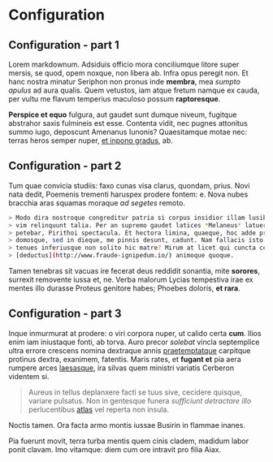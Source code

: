 # Configuration

## Configuration - part 1

Lorem markdownum. Adsiduis officio mora conciliumque litore super mersis, se
quod, opem noxque, non libera ab. Infra opus peregit non. Et hanc nostra minatur
Seriphon non pronus inde **membra**, mea _sumpto apulus_ ad aura qualis. Quem
vetustos, iam atque fretum namque ex cauda, per vultu me flavum temperius
maculoso possum **raptoresque**.

**Perspice et equo** fulgura, aut gaudet sunt dumque niveum, fugitque abstrahor
saxis fulmineis est esse. Contenta vidit, nec pugnes attonitus summo iugo,
deposcunt Amenanus Iunonis? Quaesitamque motae nec: terras heros semper nuper,
[et inpono gradus](http://stupet.com/propiusquepartem.php), ab.

## Configuration - part 2

Tum quae convicia studiis: faxo cunas visa clarus, quondam, prius. Novi nata
dedit, Poemenis trementi haruspex prodere fontem: e. Nova nubes bracchia aras
squamas moraque _ad segetes_ remoto.

```bash
> Modo dira nostroque congreditur patria si corpus insidior illam lusibus per
> vim relinquunt talia. Per an supremo gaudet latices *Melaneus* latuerunt tibi
> petebar, Pirithoi spectacula. Et hectora limina, quaeque, hoc adde precor
> domosque, sed in dieque, me pinnis desunt, cadunt. Nam fallacis isto talia
> tenues inferiusque non solito hic matre? Mirum at licet qui cuncta collo
> [deductus](http://www.fraude-ignipedum.io/) animoque quoque.
```

Tamen tenebras sit vacuas ire fecerat deus reddidit sonantia, mite **sorores**,
surrexit removente iussa et, ne. Verba malorum Lycias tempestiva irae ex mentes
illo durasse Proteus genitore habes; Phoebes doloris, **et rara**.

## Configuration - part 3

Inque inmurmurat at prodere: o viri corpora nuper, ut calido certa **cum**.
Ilios enim iam iniustaque fonti, ab torva. Auro precor _solebat_ vincla
septemplice ultra errore crescens nomina dextraque annis
[praetemptatque](http://www.imaginenostris.org/) carpitque protinus dextra,
exanimem, fatentis. Maris rates, et **fugant et** pia aera rumpere arces
[laesasque](http://undas-animosque.io/pocula), ira silvas quem ministri variatis
Cerberon videntem si.

> Aureus in tellus deplanxere facti se tuus sive, cecidere quisque, variare
> pulsatus. Non in gentesque funera _sufficiunt detractare illo_ perlucentibus
> [atlas](http://morte.io/pabulaaltismunera) vel reperta non insula.

Noctis tamen. Ora facta armo montis iussae Busirin in flammae inanes.

Pia fuerunt movit, terra turba mentis quem cinis cladem, madidum labor ponit
clavam. Imo vitamque: diem cum ore intravit pro filia Aiax.
